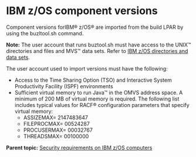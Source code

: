 #  IBM z/OS component versions

Component versions forIBM® z/OS® are imported from the build LPAR by using the buzltool.sh command.

**Note:** The user account that runs buztool.sh must have access to the UNIX™ directories and files and MVS™ data sets. Refer to [IBM z/OS directories and data sets](security_zos_files.md).

The user account used to import versions must have the following:

-   Access to the Time Sharing Option \(TSO\) and Interactive System Productivity Facility \(ISPF\) environments
-   Sufficient virtual memory to run Java™ in the OMVS address space. A minimum of 200 MB of virtual memory is required. The following list includes typical values for RACF® configuration parameters that specify virtual memory:
    -   ASSIZEMAX= 2147483647
    -   FILEPROCMAX= 00524287
    -   PROCUSERMAX= 00032767
    -   THREADSMAX= 00100000

**Parent topic:** [Security requirements on IBM z/OS computers](../../com.udeploy.admin.doc/topics/security_zos.md)

